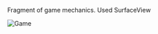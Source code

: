 Fragment of game mechanics. Used SurfaceView



![Game](https://user-images.githubusercontent.com/83759412/155080692-e3636934-0fad-435b-bfa0-59061c12ab8c.png)
